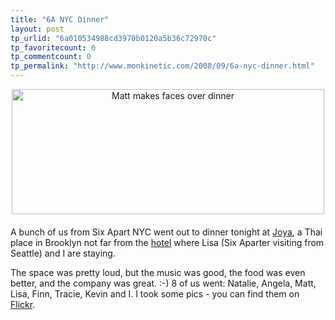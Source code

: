 ```yaml
---
title: "6A NYC Dinner"
layout: post
tp_urlid: "6a010534988cd3970b0120a5b36c72970c"
tp_favoritecount: 0
tp_commentcount: 0
tp_permalink: "http://www.monkinetic.com/2008/09/6a-nyc-dinner.html"
---
```

<span class="mt-enclosure mt-enclosure-image" style="display: inline;"><img  alt="Matt makes faces over dinner" class="mt-image-center at-xid-6a010534988cd3970b0120a5b36c77970c " height="200" src="http://steveivy.typepad.com/.a/6a010534988cd3970b0120a5b36c77970c-pi" style="text-align: center; display: block; margin: 0 auto 20px;" width="500" /></span>

A bunch of us from Six Apart NYC went out to dinner tonight at [Joya](http://www.timeout.com/newyork/restaurants/cobble-hill/4197/joya), a Thai place in Brooklyn not far from the [hotel](http://redmonk.net/archives/2008/09/23/view-from-the-nu-hotel-brooklyn) where Lisa (Six Aparter visiting from Seattle) and I are staying.

The space was pretty loud, but the music was good, the food was even better, and the company was great. :-) 8 of us went: Natalie, Angela, Matt, Lisa, Finn, Tracie, Kevin and I. I took some pics - you can find them on [Flickr](http://flickr.com/photos/redmonk/sets/72157607459037208/).
